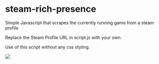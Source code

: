 # steam-rich-presence
Simple Javascript that scrapes the currently running game from a steam profile

Replace the Steam Profile URL in script.js with your own.

Use of this script without any css styling.


![](https://i.imgur.com/4tlBwXz.png)
